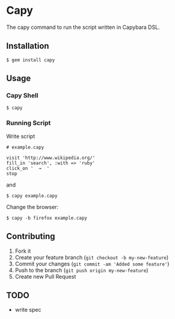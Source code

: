 # Capy

The capy command to run the script written in Capybara DSL.

## Installation

    $ gem install capy

## Usage

### Capy Shell

    $ capy

### Running Script

Write script

    # example.capy

    visit 'http://www.wikipedia.org/'
    fill_in 'search', :with => 'ruby'
    click_on '  →  '
    stop

and

    $ capy example.capy

Change the browser:

    $ capy -b firefox example.capy

## Contributing

1. Fork it
2. Create your feature branch (`git checkout -b my-new-feature`)
3. Commit your changes (`git commit -am 'Added some feature'`)
4. Push to the branch (`git push origin my-new-feature`)
5. Create new Pull Request

## TODO

* write spec
